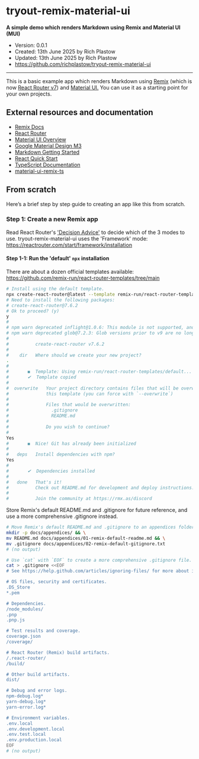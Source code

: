# tryout-remix-material-ui

**A simple demo which renders Markdown using Remix and Material UI (MUI)**

- Version: 0.0.1
- Created: 13th June 2025 by Rich Plastow
- Updated: 13th June 2025 by Rich Plastow
- <https://github.com/richplastow/tryout-remix-material-ui>

---

This is a basic example app which renders Markdown using
[Remix](https://remix.run/docs/en/main) (which is now
[React Router v7](https://reactrouter.com/home)) and
[Material UI.](https://mui.com/material-ui/getting-started/) You can use it as
a starting point for your own projects.

## External resources and documentation

- [Remix Docs](https://remix.run/docs/en/main)
- [React Router](https://reactrouter.com/home)
- [Material UI Overview](https://mui.com/material-ui/getting-started/)
- [Google Material Design M3](https://m3.material.io/)
- [Markdown Getting Started](https://www.markdownguide.org/getting-started/)
- [React Quick Start](https://react.dev/learn)
- [TypeScript Documentation](https://www.typescriptlang.org/docs/)
- [material-ui-remix-ts](https://github.com/mui/material-ui/tree/master/examples/material-ui-remix-ts)

## From scratch

Here’s a brief step by step guide to creating an app like this from scratch.

### Step 1: Create a new Remix app

Read React Router's
['Decision Advice'](https://reactrouter.com/start/modes#decision-advice) to
decide which of the 3 modes to use. tryout-remix-material-ui uses the
'Framework' mode:  
<https://reactrouter.com/start/framework/installation>

#### Step 1-1: Run the 'default' `npx` installation

There are about a dozen official templates available:  
<https://github.com/remix-run/react-router-templates/tree/main>

```bash
# Install using the default template.
npx create-react-router@latest --template remix-run/react-router-templates/default
# Need to install the following packages:
# create-react-router@7.6.2
# Ok to proceed? (y)
y
# 
# npm warn deprecated inflight@1.0.6: This module is not supported, and leaks memory ...
# npm warn deprecated glob@7.2.3: Glob versions prior to v9 are no longer supported
# 
#          create-react-router v7.6.2
# 
#    dir   Where should we create your new project?
.
# 
#       ◼  Template: Using remix-run/react-router-templates/default...
#       ✔  Template copied
# 
#  overwrite   Your project directory contains files that will be overwritten by
#              this template (you can force with `--overwrite`)
# 
#              Files that would be overwritten:
#                .gitignore
#                README.md
# 
#              Do you wish to continue?
#              
Yes
#       ◼  Nice! Git has already been initialized
# 
#   deps   Install dependencies with npm?
Yes
# 
#       ✔  Dependencies installed
# 
#   done   That's it!
#          Check out README.md for development and deploy instructions.
# 
#          Join the community at https://rmx.as/discord
```

<!-- node_modules is 119,042,700 bytes (136.8 MB on disk) for 6,735 items -->

Store Remix's default README.md and .gitignore for future reference, and use
a more comprehensive .gitignore instead.

```bash
# Move Remix's default README.md and .gitignore to an appendices folder.
mkdir -p docs/appendices/ && \
mv README.md docs/appendices/01-remix-default-readme.md && \
mv .gitignore docs/appendices/02-remix-default-gitignore.txt
# (no output)

# Use `cat` with `EOF` to create a more comprehensive .gitignore file.
cat > .gitignore <<EOF
# See https://help.github.com/articles/ignoring-files/ for more about ignoring files.

# OS files, security and certificates.
.DS_Store
*.pem

# Dependencies.
/node_modules/
.pnp
.pnp.js

# Test results and coverage.
coverage.json
/coverage/

# React Router (Remix) build artifacts.
/.react-router/
/build/

# Other build artifacts.
dist/

# Debug and error logs.
npm-debug.log*
yarn-debug.log*
yarn-error.log*

# Environment variables.
.env.local
.env.development.local
.env.test.local
.env.production.local
EOF
# (no output)
```
